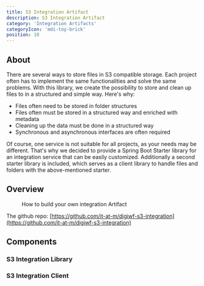 ```yaml
---
title: S3 Integration Artifact
description: S3 Integration Artifact
category: 'Integration Artifacts'
categoryIcon: 'mdi-toy-brick'
position: 10
---
```


## About
There are several ways to store files in S3 compatible storage. Each project often has to implement the same functionalities and solve the same problems. With this library, we create the possibility to store and clean up files to in a structured and simple way. Here's why:

- Files often need to be stored in folder structures
- Files often must be stored in a structured way and enriched with metadata
- Cleaning up the data must be done in a structured way
- Synchronous and asynchronous interfaces are often required

Of course, one service is not suitable for all projects, as your needs may be different. That's why we decided to provide a Spring Boot Starter library for an integration service that can be easily customized. Additionally a second starter library is included, which serves as a client library to handle files and folders with the above-mentioned starter.

## Overview

<figure>
<v-img alt="The picture shows the architecture of a custom S3 integration artifact." contain 
max-width="960" 
src="images/resources/modules/s3_integration.png" 
lazy-src="images/resources/modules/preview_s3_integration.png" ></v-img>
<figcaption>How to build your own integration Artifact</figcaption>
</figure>

The github repo: [https://github.com/it-at-m/digiwf-s3-integration](https://github.com/it-at-m/digiwf-s3-integration)

## Components

### S3 Integration Library

### S3 Integration Client